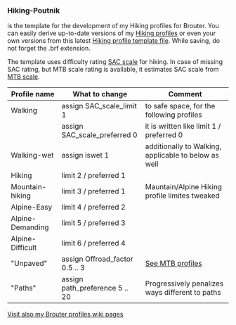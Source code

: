 ### Hiking-Poutnik

is the template for the development of my Hiking profiles for Brouter. You can easily derive up-to-date versions of my [Hiking profiles](https://github.com/poutnikl/Brouter-profiles/wiki/Hiking-profiles) or even your own versions from this latest [Hiking profile template file](https://raw.githubusercontent.com/poutnikl/Hiking-Poutnik/master/Hiking.brf). While saving, do not forget the .brf extension. 

The template uses difficulty rating [SAC scale](https://wiki.openstreetmap.org/wiki/Key:sac_scale#Values) for hiking. In case of missing SAC rating, but MTB scale rating is available, it estimates SAC scale from [MTB scale](https://wiki.openstreetmap.org/wiki/Key:mtb:scale#mtb:scale.3D0-6).

|Profile name          |What to change                   |Comment                                              |
|----------------------|---------------------------------|-----------------------------------------------------|
|Walking               |assign   SAC_scale_limit     1   | to safe space, for the following profiles           |
|                      |assign   SAC_scale_preferred 0   | it is written like limit 1 / preferred 0            |
|Walking-wet           |assign   iswet 1                 | additionally to Walking, applicable to below as well|
|Hiking                |limit 2 / preferred 1            |                                                     |
|Mountain-hiking       |limit 3 / preferred 1            | Mauntain/Alpine Hiking profile limites tweaked      |
|Alpine-Easy           |limit 4 / preferred 2            |                                                     |
|Alpine-Demanding      |limit 5 / preferred 3            |                                                     |
|Alpine-Difficult      |limit 6 / preferred 4            |                                                     |
|"Unpaved"             |assign Offroad_factor 0.5 .. 3   |[See MTB profiles](https://github.com/poutnikl/Brouter-profiles/wiki/Trekking-MTB-Profiles---legend)                                                     |
|"Paths"               |assign path_preference 5 .. 20   |Progressively penalizes ways different to paths      |

[Visit also my Brouter profiles wiki pages](https://github.com/poutnikl/Brouter-profiles/wiki)

